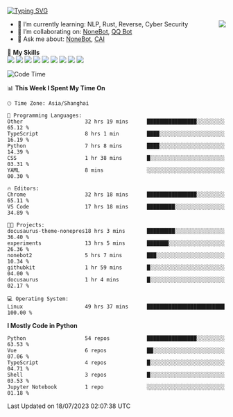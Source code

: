 [![Typing SVG](https://readme-typing-svg.herokuapp.com?size=25&duration=2500&color=8C43EA&vCenter=true&width=200&height=40&lines=Hi+there+%F0%9F%91%8B%F0%9F%8F%BB;I'm+yanyongyu)](https://git.io/typing-svg)

<a href="#">
  <img align="right" src="https://github-readme-stats.vercel.app/api?username=yanyongyu&count_private=true&show_icons=true&bg_color=15,f2f7fd,E0EAFC" />
</a>

- 🌱 I’m currently learning: NLP, Rust, Reverse, Cyber Security
- 👯 I’m collaborating on: [NoneBot](https://github.com/nonebot), [QQ Bot](https://github.com/Mrs4s/go-cqhttp)
- 💬 Ask me about: [NoneBot](https://github.com/nonebot), [CAI](https://github.com/cscs181/CAI)

🌟 **My Skills**  
![](https://img.shields.io/badge/-Python-3e74a2?style=flat-square&logo=Python&logoColor=fff)
![](https://img.shields.io/badge/-Node.js-339933?style=flat-square&logo=Node.js&logoColor=fff)
![](https://img.shields.io/badge/-Vue-4fc08d?style=flat-square&logo=Vue.js&logoColor=fff)
![](https://img.shields.io/badge/-React-2d98ce?style=flat-square&logo=React&logoColor=fff)
![](https://img.shields.io/badge/-Docker-2496ED?style=flat-square&logo=Docker&logoColor=fff)
![](https://img.shields.io/badge/-Linux-000000?style=flat-square&logo=Linux&logoColor=fff)
![](https://img.shields.io/badge/-MySQL-4479A1?style=flat-square&logo=MySQL&logoColor=fff)
![](https://img.shields.io/badge/-Redis-DC382D?style=flat-square&logo=Redis&logoColor=fff)
![](https://img.shields.io/badge/-MongoDB-47A248?style=flat-square&logo=MongoDB&logoColor=fff)

<!--START_SECTION:waka-->
![Code Time](http://img.shields.io/badge/Code%20Time-4%2C506%20hrs%2039%20mins-blue)

📊 **This Week I Spent My Time On** 

```text
🕑︎ Time Zone: Asia/Shanghai

💬 Programming Languages: 
Other                    32 hrs 19 mins      ████████████████░░░░░░░░░   65.12 % 
TypeScript               8 hrs 1 min         ████░░░░░░░░░░░░░░░░░░░░░   16.19 % 
Python                   7 hrs 8 mins        ████░░░░░░░░░░░░░░░░░░░░░   14.39 % 
CSS                      1 hr 38 mins        █░░░░░░░░░░░░░░░░░░░░░░░░   03.31 % 
YAML                     8 mins              ░░░░░░░░░░░░░░░░░░░░░░░░░   00.30 % 

🔥 Editors: 
Chrome                   32 hrs 18 mins      ████████████████░░░░░░░░░   65.11 % 
VS Code                  17 hrs 18 mins      █████████░░░░░░░░░░░░░░░░   34.89 % 

🐱‍💻 Projects: 
docusaurus-theme-nonepres18 hrs 3 mins       █████████░░░░░░░░░░░░░░░░   36.40 % 
experiments              13 hrs 5 mins       ███████░░░░░░░░░░░░░░░░░░   26.36 % 
nonebot2                 5 hrs 7 mins        ███░░░░░░░░░░░░░░░░░░░░░░   10.34 % 
githubkit                1 hr 59 mins        █░░░░░░░░░░░░░░░░░░░░░░░░   04.00 % 
docusaurus               1 hr 4 mins         █░░░░░░░░░░░░░░░░░░░░░░░░   02.17 % 

💻 Operating System: 
Linux                    49 hrs 37 mins      █████████████████████████   100.00 % 
```

**I Mostly Code in Python** 

```text
Python                   54 repos            ████████████████░░░░░░░░░   63.53 % 
Vue                      6 repos             ██░░░░░░░░░░░░░░░░░░░░░░░   07.06 % 
TypeScript               4 repos             █░░░░░░░░░░░░░░░░░░░░░░░░   04.71 % 
Shell                    3 repos             █░░░░░░░░░░░░░░░░░░░░░░░░   03.53 % 
Jupyter Notebook         1 repo              ░░░░░░░░░░░░░░░░░░░░░░░░░   01.18 % 
```




 Last Updated on 18/07/2023 02:07:38 UTC
<!--END_SECTION:waka-->
